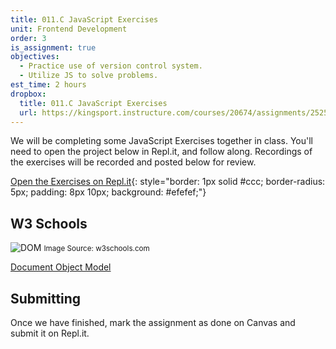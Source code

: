 ```yaml
---
title: 011.C JavaScript Exercises
unit: Frontend Development
order: 3
is_assignment: true
objectives:
  - Practice use of version control system.
  - Utilize JS to solve problems.
est_time: 2 hours
dropbox:
  title: 011.C JavaScript Exercises
  url: https://kingsport.instructure.com/courses/20674/assignments/252533
---
```


We will be completing some JavaScript Exercises together in class. You'll need to open the project below in Repl.it, and follow along. Recordings of the exercises will be recorded and posted below for review.

[Open the Exercises on Repl.it](https://repl.it/team/dbcs/011-Frontend-DevelopmentJavascript-Exercises){: style="border: 1px solid #ccc; border-radius: 5px; padding: 8px 10px; background: #efefef;"}

## W3 Schools

![DOM](https://www.w3schools.com/js/pic_htmltree.gif)
<small>Image Source: w3schools.com</small>

[Document Object Model](https://www.w3schools.com/js/js_htmldom.asp)

## Submitting

Once we have finished, mark the assignment as done on Canvas and submit it on Repl.it.
